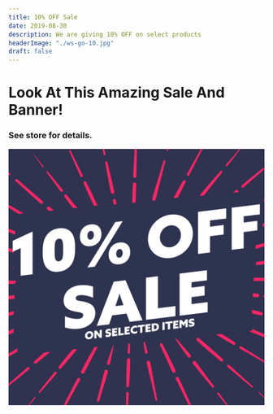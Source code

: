 ```yaml
---
title: 10% OFF Sale
date: 2019-08-30
description: We are giving 10% OFF on select products
headerImage: "./ws-go-10.jpg"
draft: false
---
```


# Look At This Amazing Sale And Banner!

### See store for details.

![my image](./ws-go-10.jpg)